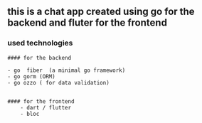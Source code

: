 

## this is a chat app created using go for the backend and fluter for the frontend

### used technologies
    #### for the backend 

    - go  fiber  (a minimal go framework)
    - go gorm (ORM) 
    - go ozzo ( for data validation) 


    #### for the frontend 
        - dart / flutter 
        - bloc 


